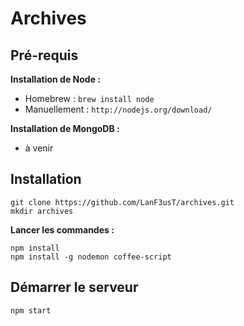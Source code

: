 # Archives

## Pré-requis

**Installation de Node :**

  - Homebrew : `brew install node`
  - Manuellement : `http://nodejs.org/download/`

**Installation de MongoDB :**

  - à venir

## Installation

    git clone https://github.com/LanF3usT/archives.git
    mkdir archives

**Lancer les commandes :**

    npm install
    npm install -g nodemon coffee-script

## Démarrer le serveur

    npm start
